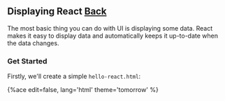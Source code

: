 ## Displaying React [Back](./../react.md)

The most basic thing you can do with UI is displaying some data. React makes it easy to display data and automatically keeps it up-to-date when the data changes.

### Get Started

Firstly, we'll create a simple `hello-react.html`:

{%ace edit=false, lang='html' theme='tomorrow' %}
<!DOCTYPE html>
<html>
  <head>
    <meta charset="UTF-8" />
    <title>Hello React</title>
    <script src="https://fb.me/react-15.2.1.js"></script>
    <script src="https://fb.me/react-dom-15.2.1.js"></script>
    <script src="https://cdnjs.cloudflare.com/ajax/libs/babel-core/5.8.34/browser.min.js"></script>
  </head>
  <body>
    <div id="example"></div>
    <script type="text/babel">

      // ** Your code goes here! **

    </script>
  </body>
</html>
{%endace%}

To replace the comments above with the following jsx:

{%ace edit=false, lang='jsx' theme='tomorrow' %}
var Hello = React.createClass({
    render: function () {
        return (
            <p>
                Hello, <input type="text" placeholder="Your name here" />
                It's {this.props.date.toTimeString()}
            </p>
        );
    }
});

setInterval(function () {
    ReactDOM.render(
        <Hello date={new Date()} />,
        document.getElementById('example')
    )
}, 500);
{%endace%}

### Reactive Updates

If you run the example above, you will find that UI only updates time string, without changing the input elements even though you have input something. That's because React has figured it out and manage this behaviours.

Rect does not manipulate the DOM unless it needs to. **It uses a fast, internal mock DOM to perform diffs and computes the most efficient DOM mutation for you.**

### Components are Just Like Functions

React components are very simple. You can think of them as simple functions that take in `props` and `state` (discussed later) and render HTML.

### JSX

JSX is designed to directly generate HTML and component trees, which have a HTML-like syntax.

### React without JSX

JSX is absolutly optional; you don't have to use JSX with React, and you can only create React elements in plain JavaScript using `React.createElement`.

{%ace edit=false, lang='jsx' theme='tomorrow' %}
var child1 = React.createElement('li', null, 'First Text Content');
var child2 = React.createElement('li', null, 'Second Text Content');
var root = React.createElement('ul', { className: 'my-list' }, child1, child2);
ReactDOM.render(root, document.getElementById('example'));
{%endace%}

For convenience, you can create a short-hand factory functions to create elemtns from custom components:

{%ace edit=false, lang='jsx' theme='tomorrow' %}
var Factory = React.createFactory(ComponentClass);
/** ... */
var root = Factory({ custom: 'prop' });
ReactDOM.render(root, document.getElementById('example'));
{%endace%}

React already has built-in factories for common HTML tags:

{%ace edit=false, lang='jsx' theme='tomorrow' %}
var root = React.DOM.ul({ className: 'my-list' },
    React.DOM.li(null, 'Text Content')
);
{%endace%}
